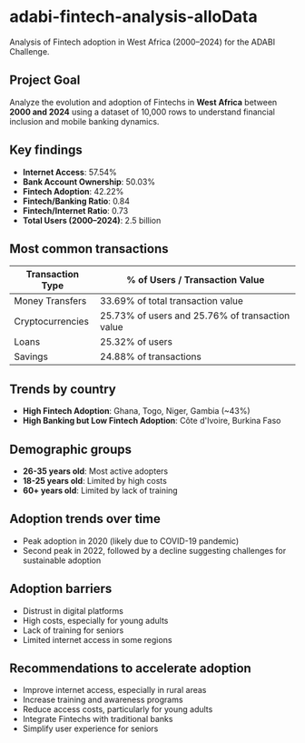 # adabi-fintech-analysis-alloData
Analysis of Fintech adoption in West Africa (2000–2024) for the ADABI Challenge.

## Project Goal

Analyze the evolution and adoption of Fintechs in **West Africa** between **2000 and 2024** using a dataset of 10,000 rows to understand financial inclusion and mobile banking dynamics.



## Key findings

- **Internet Access**: 57.54%  
- **Bank Account Ownership**: 50.03%  
- **Fintech Adoption**: 42.22%  
- **Fintech/Banking Ratio**: 0.84  
- **Fintech/Internet Ratio**: 0.73  
- **Total Users (2000–2024)**: 2.5 billion  



##  Most common transactions

| Transaction Type    | % of Users / Transaction Value  |
|---------------------|---------------------------------|
| Money Transfers     | 33.69% of total transaction value |
| Cryptocurrencies    | 25.73% of users and 25.76% of transaction value |
| Loans               | 25.32% of users                  |
| Savings             | 24.88% of transactions          |



## Trends by country

- **High Fintech Adoption**: Ghana, Togo, Niger, Gambia (~43%)  
- **High Banking but Low Fintech Adoption**: Côte d'Ivoire, Burkina Faso


##  Demographic groups

- **26-35 years old**: Most active adopters  
- **18-25 years old**: Limited by high costs  
- **60+ years old**: Limited by lack of training  


## Adoption trends over time

- Peak adoption in 2020 (likely due to COVID-19 pandemic)  
- Second peak in 2022, followed by a decline suggesting challenges for sustainable adoption  


##  Adoption barriers

- Distrust in digital platforms  
- High costs, especially for young adults  
- Lack of training for seniors  
- Limited internet access in some regions  

##  Recommendations to accelerate adoption

- Improve internet access, especially in rural areas  
- Increase training and awareness programs  
- Reduce access costs, particularly for young adults  
- Integrate Fintechs with traditional banks  
- Simplify user experience for seniors  


